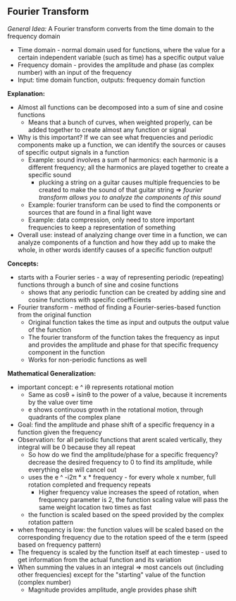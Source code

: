 ## Fourier Transform

_General Idea:_ A Fourier transform converts from the time domain to the frequency domain
 * Time domain - normal domain used for functions, where the value for a certain independent variable (such as time) has a specific output value
 * Frequency domain - provides the amplitude and phase (as complex number) with an input of the frequency
 * Input: time domain function, outputs: frequency domain function

**Explanation:**
 * Almost all functions can be decomposed into a sum of sine and cosine functions
   * Means that a bunch of curves, when weighted properly, can be added together to create almost any function or signal
 * Why is this important? If we can see what frequencies and periodic components make up a function, we can identify the sources or causes of specific output signals in a function
   * Example: sound involves a sum of harmonics: each harmonic is a different frequency; all the harmonics are played together to create a specific sound
     * plucking a string on a guitar causes multiple frequencies to be created to make the sound of that guitar string => _fourier transform allows you to analyze the components of this sound_
   * Example: fourier transform can be used to find the components or sources that are found in a final light wave
   * Example: data compression, only need to store important frequencies to keep a representation of something
 * Overall use: instead of analyzing change over time in a function, we can analyze components of a function and how they add up to make the whole, in other words identify causes of a specific function output!

**Concepts:**
 * starts with a Fourier series - a way of representing periodic (repeating) functions through a bunch of sine and cosine functions
   * shows that any periodic function can be created by adding sine and cosine functions with specific coefficients
 * Fourier transform - method of finding a Fourier-series-based function from the original function
   * Original function takes the time as input and outputs the output value of the function
   * The fourier transform of the function takes the frequency as input and provides the amplitude and phase for that specific frequency component in the function
   * Works for non-periodic functions as well

**Mathematical Generalization:**
 * important concept: e ^ iθ represents rotational motion
   * Same as cosθ + isinθ to the power of a value, because it increments by the value over time
   * e shows continuous growth in the rotational motion, through quadrants of the complex plane
 * Goal: find the amplitude and phase shift of a specific frequency in a function given the frequency
 * Observation: for all periodic functions that arent scaled vertically, they integral will be 0 because they all repeat
   * So how do we find the amplitude/phase for a specific frequency? decrease the desired frequency to 0 to find its amplitude, while everything else will cancel out
   * uses the e ^ -i2π * x * frequency - for every whole x number, full rotation completed and frequency repeats
     * Higher frequency value increases the speed of rotation, when frequency parameter is 2, the function scaling value will pass the same weight location two times as fast
   * the function is scaled based on the speed provided by the complex rotation pattern
 * when frequency is low: the function values will be scaled based on the corresponding frequency due to the rotation speed of the e term (speed based on frequency pattern)
 * The frequency is scaled by the function itself at each timestep - used to get information from the actual function and its variation
 * When summing the values in an integral => most cancels out (including other frequencies) except for the "starting" value of the function (complex number)
   * Magnitude provides amplitude, angle provides phase shift

